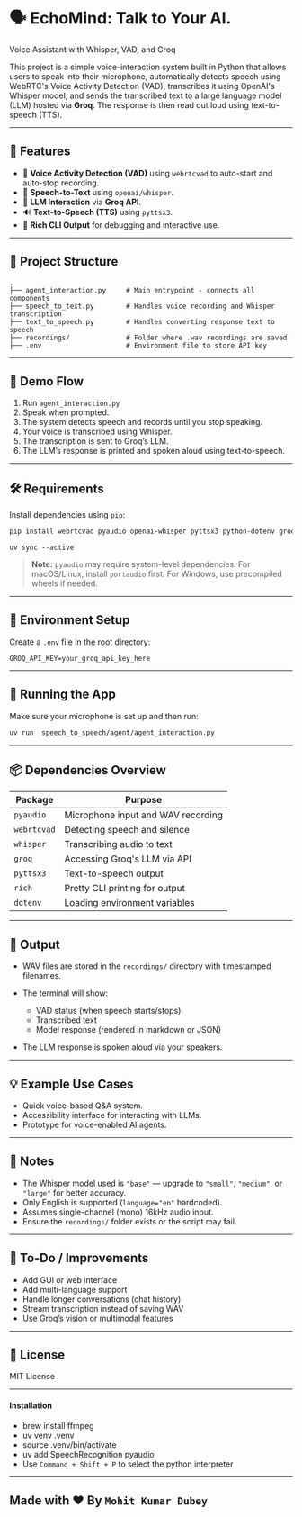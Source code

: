 # 🗣️ EchoMind: Talk to Your AI. 
Voice Assistant with Whisper, VAD, and Groq

This project is a simple voice-interaction system built in Python that allows users to speak into their microphone, automatically detects speech using WebRTC's Voice Activity Detection (VAD), transcribes it using OpenAI's Whisper model, and sends the transcribed text to a large language model (LLM) hosted via **Groq**. The response is then read out loud using text-to-speech (TTS).

---

## 🎯 Features

* 🎤 **Voice Activity Detection (VAD)** using `webrtcvad` to auto-start and auto-stop recording.
* 🧠 **Speech-to-Text** using `openai/whisper`.
* 💬 **LLM Interaction** via **Groq API**.
* 🔊 **Text-to-Speech (TTS)** using `pyttsx3`.
* 🧪 **Rich CLI Output** for debugging and interactive use.

---

## 📁 Project Structure

```
.
├── agent_interaction.py     # Main entrypoint - connects all components
├── speech_to_text.py        # Handles voice recording and Whisper transcription
├── text_to_speech.py        # Handles converting response text to speech
├── recordings/              # Folder where .wav recordings are saved
├── .env                     # Environment file to store API key
```

---

## 🧪 Demo Flow

1. Run `agent_interaction.py`
2. Speak when prompted.
3. The system detects speech and records until you stop speaking.
4. Your voice is transcribed using Whisper.
5. The transcription is sent to Groq’s LLM.
6. The LLM’s response is printed and spoken aloud using text-to-speech.

---

## 🛠️ Requirements

Install dependencies using `pip`:

```bash
pip install webrtcvad pyaudio openai-whisper pyttsx3 python-dotenv groq rich numpy ffmpeg
```

```
uv sync --active
```

> **Note:** `pyaudio` may require system-level dependencies. For macOS/Linux, install `portaudio` first. For Windows, use precompiled wheels if needed.

---

## 🔐 Environment Setup

Create a `.env` file in the root directory:

```
GROQ_API_KEY=your_groq_api_key_here
```

---

## 🚀 Running the App

Make sure your microphone is set up and then run:

```bash
uv run  speech_to_speech/agent/agent_interaction.py
```

---

## 📦 Dependencies Overview

| Package     | Purpose                            |
| ----------- | ---------------------------------- |
| `pyaudio`   | Microphone input and WAV recording |
| `webrtcvad` | Detecting speech and silence       |
| `whisper`   | Transcribing audio to text         |
| `groq`      | Accessing Groq's LLM via API       |
| `pyttsx3`   | Text-to-speech output              |
| `rich`      | Pretty CLI printing for output     |
| `dotenv`    | Loading environment variables      |

---

## 📂 Output

* WAV files are stored in the `recordings/` directory with timestamped filenames.
* The terminal will show:

  * VAD status (when speech starts/stops)
  * Transcribed text
  * Model response (rendered in markdown or JSON)
* The LLM response is spoken aloud via your speakers.

---

## 💡 Example Use Cases

* Quick voice-based Q&A system.
* Accessibility interface for interacting with LLMs.
* Prototype for voice-enabled AI agents.

---

## 📌 Notes

* The Whisper model used is `"base"` — upgrade to `"small"`, `"medium"`, or `"large"` for better accuracy.
* Only English is supported (`language="en"` hardcoded).
* Assumes single-channel (mono) 16kHz audio input.
* Ensure the `recordings/` folder exists or the script may fail.

---

## 🧹 To-Do / Improvements

* Add GUI or web interface
* Add multi-language support
* Handle longer conversations (chat history)
* Stream transcription instead of saving WAV
* Use Groq’s vision or multimodal features

---

## 🧾 License

MIT License

---

#### Installation
- brew install ffmpeg
- uv venv .venv
- source .venv/bin/activate   
- uv add SpeechRecognition pyaudio 
- Use `Command + Shift + P` to select the python interpreter

---
Made with ❤️ By `Mohit Kumar Dubey`
---
